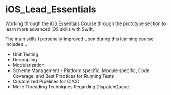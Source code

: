 # iOS_Lead_Essentials

Working through the [iOS Essentials Course](https://academy.essentialdeveloper.com/) through the prototype section to learn more advanced iOS skills with Swift.

The main skills I personally improved upon during this learning course includes...
* Unit Testing
* Decoupling
* Modularization
* Scheme Management - Platform specific, Module specific, Code Coverage, and Best Practices for Running Tests
* Customized Pipelines for CI/CD
* More Threading Techniques Regarding DispatchQueue
